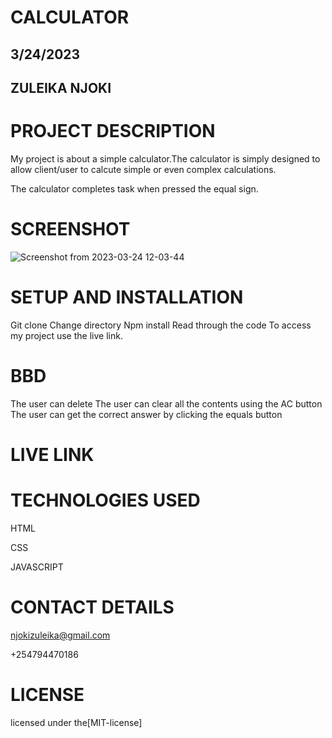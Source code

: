 # CALCULATOR

## 3/24/2023

## ZULEIKA NJOKI

# PROJECT DESCRIPTION

My project is about a simple calculator.The calculator is simply designed to allow client/user to calcute simple or even complex calculations.

The calculator completes task when pressed the equal sign.

# SCREENSHOT
![Screenshot from 2023-03-24 12-03-44](https://user-images.githubusercontent.com/125015289/227474388-886eaa1d-94a9-4838-b2a9-c224729fad94.png)


# SETUP AND INSTALLATION

Git clone 
Change directory
Npm install
Read through the code 
To access my project use the live link.

# BBD

The user can delete 
The user can clear all the contents using the AC button 
The user can get the correct answer by clicking the equals button

# LIVE LINK


# TECHNOLOGIES USED

HTML

CSS

JAVASCRIPT

# CONTACT DETAILS

njokizuleika@gmail.com

+254794470186

# LICENSE

licensed under the[MIT-license]

